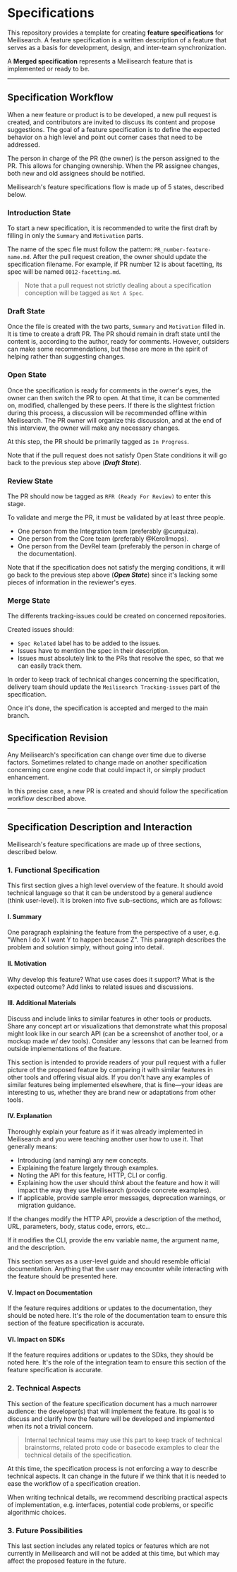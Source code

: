 # Specifications

This repository provides a template for creating **feature specifications** for Meilisearch. A feature specification is a written description of a feature that serves as a basis for development, design, and inter-team synchronization.

A **Merged specification** represents a Meilisearch feature that is implemented or ready to be.

---

## Specification Workflow

When a new feature or product is to be developed, a new pull request is created, and contributors are invited to discuss its content and propose suggestions. The goal of a feature specification is to define the expected behavior on a high level and point out corner cases that need to be addressed.

The person in charge of the PR (the owner) is the person assigned to the PR. This allows for changing ownership. When the PR assignee changes, both new and old assignees should be notified.

Meilisearch's feature specifications flow is made up of 5 states, described below.

### Introduction State

To start a new specification, it is recommended to write the first draft by filling in only the `Summary` and `Motivation` parts.

The name of the spec file must follow the pattern: `PR_number-feature-name.md`. After the pull request creation, the owner should update the specification filename. For example, if PR number 12 is about facetting, its spec will be named `0012-facetting.md`.

> Note that a pull request not strictly dealing about a specification conception will be tagged as `Not A Spec`.

### Draft State

Once the file is created with the two parts, `Summary` and `Motivation` filled in. It is time to create a draft PR. The PR should remain in draft state until the content is, according to the author, ready for comments. However, outsiders can make some recommendations, but these are more in the spirit of helping rather than suggesting changes.

### Open State

Once the specification is ready for comments in the owner's eyes, the owner can then switch the PR to open. At that time, it can be commented on, modified, challenged by these peers. If there is the slightest friction during this process, a discussion will be recommended offline within Meilisearch. The PR owner will organize this discussion, and at the end of this interview, the owner will make any necessary changes.

At this step, the PR should be primarily tagged as `In Progress`.

Note that if the pull request does not satisfy Open State conditions it will go back to the previous step above (***Draft State***).

### Review State

The PR should now be tagged as `RFR (Ready For Review)` to enter this stage.

To validate and merge the PR, it must be validated by at least three people.

- One person from the Integration team (preferably @curquiza).
- One person from the Core team (preferably @Kerollmops).
- One person from the DevRel team (preferably the person in charge of the documentation).

Note that if the specification does not satisfy the merging conditions, it will go back to the previous step above (***Open State***) since it's lacking some pieces of information in the reviewer's eyes.

### Merge State

The differents tracking-issues could be created on concerned repositories.

Created issues should:
- `Spec Related` label has to be added to the issues.
- Issues have to mention the spec in their description.
- Issues must absolutely link to the PRs that resolve the spec, so that we can easily track them.

In order to keep track of technical changes concerning the specification, delivery team should update the `Meilisearch Tracking-issues` part of the specification.

Once it's done, the specification is accepted and merged to the main branch.

## Specification Revision

Any Meilisearch's specification can change over time due to diverse factors. Sometimes related to change made on another specification concerning core engine code that could impact it, or simply product enhancement.

In this precise case, a new PR is created and should follow the specification workflow described above.

---

## Specification Description and Interaction

Meilisearch's feature specifications are made up of three sections, described below.

### 1. Functional Specification

This first section gives a high level overview of the feature. It should avoid technical language so that it can be understood by a general audience (think user-level). It is broken into five sub-sections, which are as follows:

#### I. Summary

One paragraph explaining the feature from the perspective of a user, e.g. "When I do X I want Y to happen because Z". This paragraph describes the problem and solution simply, without going into detail.

#### II. Motivation

Why develop this feature? What use cases does it support? What is the expected outcome? Add links to related issues and discussions.

#### III. Additional Materials

Discuss and include links to similar features in other tools or products. Share any concept art or visualizations that demonstrate what this proposal might look like in our search API (can be a screenshot of another tool, or a mockup made w/ dev tools). Consider any lessons that can be learned from outside implementations of the feature.

This section is intended to provide readers of your pull request with a fuller picture of the proposed feature by comparing it with similar features in other tools and offering visual aids. If you don't have any examples of similar features being implemented elsewhere, that is fine—your ideas are interesting to us, whether they are brand new or adaptations from other tools.

#### IV. Explanation

Thoroughly explain your feature as if it was already implemented in Meilisearch and you were teaching another user how to use it. That generally means:

- Introducing (and naming) any new concepts.
- Explaining the feature largely through examples.
- Noting the API for this feature, HTTP, CLI or config.
- Explaining how the user should _think_ about the feature and how it will impact the way they use Meilisearch (provide concrete examples).
- If applicable, provide sample error messages, deprecation warnings, or migration guidance.

If the changes modify the HTTP API, provide a description of the method, URL, parameters, body, status code, errors, etc...

If it modifies the CLI, provide the env variable name, the argument name, and the description.

This section serves as a user-level guide and should resemble official documentation. Anything that the user may encounter while interacting with the feature should be presented here.

#### V. Impact on Documentation

If the feature requires additions or updates to the documentation, they should be noted here. It's the role of the documentation team to ensure this section of the feature specification is accurate.

#### VI. Impact on SDKs

If the feature requires additions or updates to the SDks, they should be noted here. It's the role of the integration team to ensure this section of the feature specification is accurate.

### 2. Technical Aspects

This section of the feature specification document has a much narrower audience: the developer(s) that will implement the feature. Its goal is to discuss and clarify how the feature will be developed and implemented when its not a trivial concern.

> Internal technical teams may use this part to keep track of technical brainstorms, related proto code or basecode examples to clear the technical details of the specification.

At this time, the specification process is not enforcing a way to describe technical aspects. It can change in the future if we think that it is needed to ease the workflow of a specification creation.

When writing technical details, we recommend describing practical aspects of implementation, e.g. interfaces, potential code problems, or specific algorithmic choices.

### 3. Future Possibilities

This last section includes any related topics or features which are not currently in Meilisearch and will not be added at this time, but which may affect the proposed feature in the future.
